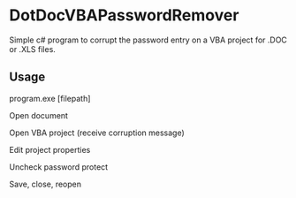 # DotDocVBAPasswordRemover


Simple c# program to corrupt the password entry on a VBA project for .DOC or .XLS files.

## Usage

program.exe [filepath]

Open document

Open VBA project (receive corruption message)

Edit project properties

Uncheck password protect

Save, close, reopen
